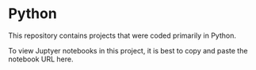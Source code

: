 # Python
 
This repository contains projects that were coded primarily in Python.

To view Juptyer notebooks in this project, it is best to copy and paste the notebook URL here.
